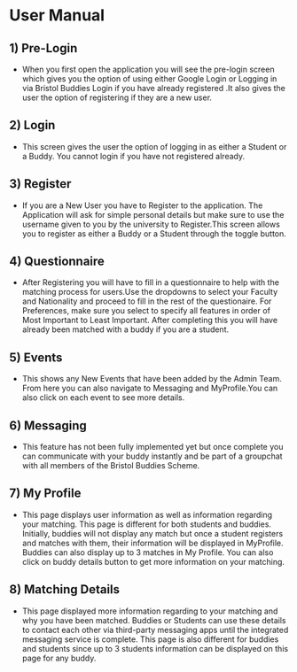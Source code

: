 # User Manual

## 1) Pre-Login 
* When you first open the application you will see the pre-login screen which gives you the option of using either Google Login or Logging in via Bristol Buddies Login if you have already registered .It also gives the user the option of registering if they are a new user.

## 2) Login 
* This screen gives the user the option of logging in as either a Student or a Buddy. You cannot login if you have not registered already. 

## 3) Register

* If you are a New User you have to Register to the application. The Application will ask for simple personal details but make sure to use the username given to you by the university to Register.This screen allows you to register as either a Buddy or a Student through the toggle button.

## 4) Questionnaire
* After Registering you will have to fill in a questionnaire to help with the matching process for users.Use the dropdowns to select your Faculty and Nationality and proceed to fill in the rest of the questionaire. For Preferences, make sure you select to specify all features in order of Most Important to Least Important. After completing this you will have already been matched with a buddy if you are a student.

## 5) Events 

* This shows any New Events that have been added by the Admin Team. From here you can also navigate to Messaging and MyProfile.You can also click on each event to see more details.

## 6) Messaging

* This feature has not been fully implemented yet but once complete you can communicate with your buddy instantly and be part of a groupchat with all members of the Bristol Buddies Scheme. 

## 7) My Profile

* This page displays user information as well as information regarding your matching. This page is different for both students and buddies. Initially, buddies will not display any match but once a student registers and matches with them, their information will be displayed in MyProfile. Buddies can also display up to 3 matches in My Profile. You can also click on buddy details button to get more information on your matching. 

## 8) Matching Details

* This page displayed more information regarding to your matching and why you have been matched. Buddies or Students can use these details to contact each other via third-party messaging apps until the integrated messaging service is complete. This page is also different for buddies and students since up to 3 students information can be displayed on this page for any buddy.








